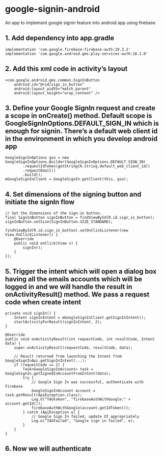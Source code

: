 # google-signin-android
An app to implement google signin feature into android app using firebase 
## 1. Add dependency into app.gradle

```
implementation 'com.google.firebase:firebase-auth:19.3.2'
implementation 'com.google.android.gms:play-services-auth:18.1.0'
```

## 2. Add this xml code in activity’s layout

```
<com.google.android.gms.common.SignInButton
    android:id="@+id/sign_in_button"
    android:layout_width="match_parent"
    android:layout_height="wrap_content" />

```




## 3. Define your Google SignIn request and create a scope in onCreate() method. Default scope is GoogleSignInOptions.DEFAULT_SIGN_IN which is enough for signin. There’s a default web client id in the environment in which you develop android app

```
GoogleSignInOptions gso = new GoogleSignInOptions.Builder(GoogleSignInOptions.DEFAULT_SIGN_IN)
        .requestIdToken(getString(R.string.default_web_client_id))
        .requestEmail()
        .build();
mGoogleSignInClient = GoogleSignIn.getClient(this, gso);
```

## 4. Set dimensions of the signing button and initiate the signIn flow

```
// Set the dimensions of the sign-in button.
final SignInButton signInButton = findViewById(R.id.sign_in_button);
signInButton.setSize(SignInButton.SIZE_STANDARD);

findViewById(R.id.sign_in_button).setOnClickListener(new View.OnClickListener() {
    @Override
    public void onClick(View v) {
        signIn();
    }
});

```

## 5. Trigger the intent which will open a dialog box having all the emails accounts which will be logged in and we will handle the result in onActivityResult() method. We pass a request code when create intent

```
private void signIn() {
    Intent signInIntent = mGoogleSignInClient.getSignInIntent();
    startActivityForResult(signInIntent, 2);
}

@Override
public void onActivityResult(int requestCode, int resultCode, Intent data) {
    super.onActivityResult(requestCode, resultCode, data);

    // Result returned from launching the Intent from GoogleSignInApi.getSignInIntent(...);
    if (requestCode == 2) {
        Task<GoogleSignInAccount> task = GoogleSignIn.getSignedInAccountFromIntent(data);
        try {
            // Google Sign In was successful, authenticate with Firebase
            GoogleSignInAccount account = task.getResult(ApiException.class);
            Log.d("TAGtoken", "firebaseAuthWithGoogle:" + account.getId());
            firebaseAuthWithGoogle(account.getIdToken());
        } catch (ApiException e) {
            // Google Sign In failed, update UI appropriately
            Log.w("TAGFailed", "Google sign in failed", e);
        }
    }
}

```


## 6. Now we will authenticate 
